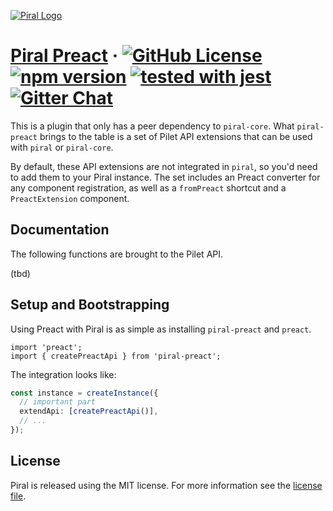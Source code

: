 [![Piral Logo](https://github.com/smapiot/piral/raw/master/docs/assets/logo.png)](https://piral.io)

# [Piral Preact](https://piral.io) &middot; [![GitHub License](https://img.shields.io/badge/license-MIT-blue.svg)](https://github.com/smapiot/piral/blob/master/LICENSE) [![npm version](https://img.shields.io/npm/v/piral-preact.svg?style=flat)](https://www.npmjs.com/package/piral-preact) [![tested with jest](https://img.shields.io/badge/tested_with-jest-99424f.svg)](https://jestjs.io) [![Gitter Chat](https://badges.gitter.im/gitterHQ/gitter.png)](https://gitter.im/piral-io/community)

This is a plugin that only has a peer dependency to `piral-core`. What `piral-preact` brings to the table is a set of Pilet API extensions that can be used with `piral` or `piral-core`.

By default, these API extensions are not integrated in `piral`, so you'd need to add them to your Piral instance. The set includes an Preact converter for any component registration, as well as a `fromPreact` shortcut and a `PreactExtension` component.

## Documentation

The following functions are brought to the Pilet API.

(tbd)

## Setup and Bootstrapping

Using Preact with Piral is as simple as installing `piral-preact` and `preact`.

```tsx
import 'preact';
import { createPreactApi } from 'piral-preact';
```

The integration looks like:

```ts
const instance = createInstance({
  // important part
  extendApi: [createPreactApi()],
  // ...
});
```

## License

Piral is released using the MIT license. For more information see the [license file](./LICENSE).
